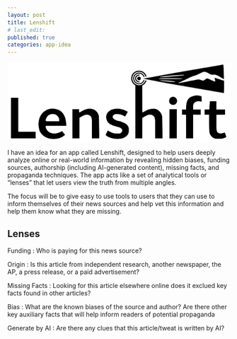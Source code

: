 ```yaml
---
layout: post
title: Lenshift
# last_edit:
published: true
categories: app-idea
---
```


![Lenshift](/post_images/lenshift.png)

I have an idea for an app called Lenshift, designed to help users deeply analyze online or real-world information by revealing hidden biases, funding sources, authorship (including AI-generated content), missing facts, and propaganda techniques. The app acts like a set of analytical tools or “lenses” that let users view the truth from multiple angles.

The focus will be to give easy to use tools to users that they can use to inform themselves of their news sources and help vet this information and help them know what they are missing.

## Lenses
Funding
: Who is paying for this news source?

Origin
: Is this article from independent research, another newspaper, the AP, a press release, or a paid advertisement?

Missing Facts
: Looking for this article elsewhere online does it exclued key facts found in other articles?

Bias
: What are the known biases of the source and author? Are there other key auxiliary facts that will help inform readers of potential propaganda

Generate by AI
: Are there any clues that this article/tweat is written by AI?
